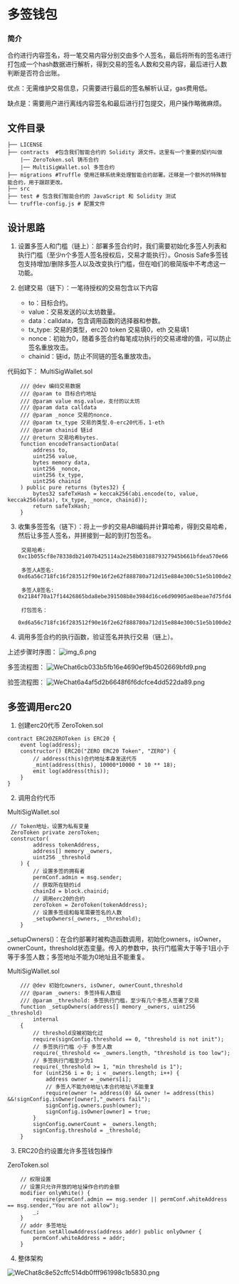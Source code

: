 # 多签钱包
### 简介
合约进行内容签名，将一笔交易内容分别交由多个人签名，最后将所有的签名进行打包成一个hash数据进行解析，得到交易的签名人数和交易内容，最后进行人数判断是否符合出账。

优点：无需维护交易信息，只需要进行最后的签名解析认证，gas费用低。

缺点是：需要用户进行离线内容签名和最后进行打包提交，用户操作略微麻烦。

## 文件目录

    ├── LICENSE
    ├── contracts  #包含我们智能合约的 Solidity 源文件。这里有一个重要的契约叫做
        |── ZeroToken.sol 铸币合约
        |── MultiSigWallet.sol 多签合约
    ├── migrations #Truffle 使用迁移系统来处理智能合约部署。迁移是一个额外的特殊智能合约，用于跟踪更改。
    ├── src
    ├── test # 包含我们智能合约的 JavaScript 和 Solidity 测试
    └── truffle-config.js # 配置文件

## 设计思路

1. 设置多签人和门槛（链上）：部署多签合约时，我们需要初始化多签人列表和执行门槛（至少n个多签人签名授权后，交易才能执行）。Gnosis Safe多签钱包支持增加/删除多签人以及改变执行门槛，但在咱们的极简版中不考虑这一功能。

2. 创建交易（链下）：一笔待授权的交易包含以下内容
    - to：目标合约。
    - value：交易发送的以太坊数量。
    - data：calldata，包含调用函数的选择器和参数。
    - tx_type: 交易的类型，erc20 token 交易填0，eth 交易填1
    - nonce：初始为0，随着多签合约每笔成功执行的交易递增的值，可以防止签名重放攻击。
    - chainid：链id，防止不同链的签名重放攻击。

代码如下：
MultiSigWallet.sol
```solidity
    /// @dev 编码交易数据
    /// @param to 目标合约地址
    /// @param value msg.value，支付的以太坊
    /// @param data calldata
    /// @param _nonce 交易的nonce.
    /// @param tx_type 交易的类型.0-erc20代币，1-eth
    /// @param chainid 链id
    /// @return 交易哈希bytes.
    function encodeTransactionData(
        address to,
        uint256 value,
        bytes memory data,
        uint256 _nonce,
        uint256 tx_type,
        uint256 chainid
    ) public pure returns (bytes32) {
        bytes32 safeTxHash = keccak256(abi.encode(to, value, keccak256(data), tx_type, _nonce, chainid));
        return safeTxHash;
    }
```

3. 收集多签签名（链下）：将上一步的交易ABI编码并计算哈希，得到交易哈希，然后让多签人签名，并拼接到一起的到打包签名。

        交易哈希: 0xc1b055cf8e78338db21407b425114a2e258b0318879327945b661bfdea570e66

        多签人A签名: 0xd6a56c718fc16f283512f90e16f2e62f888780a712d15e884e300c51e5b100de2f014ad71bcb6d97946ef0d31346b3b71eb688831abedaf41b33486b416129031c

        多签人B签名: 0x2184f70a17f14426865bda8ebe391508b8e3984d16ce6d90905ae8beae7d75fd435a7e51d837881d820414ebaf0ff16074204c75b33d66928edcf8dd398249861b

        打包签名：
        0xd6a56c718fc16f283512f90e16f2e62f888780a712d15e884e300c51e5b100de2f014ad71bcb6d97946ef0d31346b3b71eb688831abedaf41b33486b416129031c2184f70a17f14426865bda8ebe391508b8e3984d16ce6d90905ae8beae7d75fd435a7e51d837881d820414ebaf0ff16074204c75b33d66928edcf8dd398249861b

4. 调用多签合约的执行函数，验证签名并执行交易（链上）。

上述步骤时序图：
  ![img_6.png](./imgs/img_6.png)

多签流程图：
  ![WeChat6cb033b5fb16e4690ef9b4502669bfd9.png](./imgs/WeChat6cb033b5fb16e4690ef9b4502669bfd9.png)

验签流程图：
  ![WeChat6a4af5d2b6648f6f6dcfce4dd522da89.png](./imgs/WeChat6a4af5d2b6648f6f6dcfce4dd522da89.png)
## 多签调用erc20

1. 创建erc20代币
ZeroToken.sol
```solidity
contract ERC20ZEROToken is ERC20 {
    event log(address);
    constructor() ERC20("ZERO ERC20 Token", "ZERO") {
        // address(this)合约地址本身发送代币
        _mint(address(this), 10000*10000 * 10 ** 18);
        emit log(address(this));
    }
}
```

2. 调用合约代币

MultiSigWallet.sol
```solidity
 // Token地址，设置为私有变量
 ZeroToken private zeroToken;
 constructor(
        address tokenAddress,
        address[] memory _owners,
        uint256 _threshold
    ) {
        // 设置多签的拥有者
        permConf.admin = msg.sender;
        // 获取所在链的id
        chainId = block.chainid;
        // 调用erc20的合约
        zeroToken = ZeroToken(tokenAddress);
        // 设置多签组和每笔需要签名的人数
        _setupOwners(_owners, _threshold);
    }
```
_setupOwners()：在合约部署时被构造函数调用，初始化owners，isOwner，ownerCount，threshold状态变量。传入的参数中，执行门槛需大于等于1且小于等于多签人数；多签地址不能为0地址且不能重复。

MultiSigWallet.sol
```solidity
    /// @dev 初始化owners, isOwner, ownerCount,threshold
    /// @param _owners: 多签持有人数组
    /// @param _threshold: 多签执行门槛，至少有几个多签人签署了交易
    function _setupOwners(address[] memory _owners, uint256 _threshold)
        internal
    {
        // threshold没被初始化过
        require(signConfig.threshold == 0, "threshold is not init");
        // 多签执行门槛 小于 多签人数
        require(_threshold <= _owners.length, "threshold is too low");
        // 多签执行门槛至少为1
        require(_threshold >= 1, "min threshold is 1");
        for (uint256 i = 0; i < _owners.length; i++) {
            address owner = _owners[i];
            // 多签人不能为0地址\本合约地址\不能重复
            require(owner != address(0) && owner != address(this) &&!signConfig.isOwner[owner],"_owners fail");
            signConfig.owners.push(owner);
            signConfig.isOwner[owner] = true;
        }
        signConfig.ownerCount = _owners.length;
        signConfig.threshold = _threshold;
    }

```

3. ERC20合约设置允许多签钱包操作

ZeroToken.sol
```solidity
    // 权限设置
    // 设置只允许开放的地址操作合约的金额
    modifier onlyWhite() {
        require(permConf.admin == msg.sender || permConf.whiteAddress == msg.sender,"You are not allow");
        _;
    }
    // addr 多签地址
    function setAllowAddress(address addr) public onlyOwner {
        permConf.whiteAddress = addr;
    }
```  

4. 整体架构

![WeChat8c8e52cffc514db0fff961998c1b5830.png](./imgs/WeChat8c8e52cffc514db0fff961998c1b5830.png)
